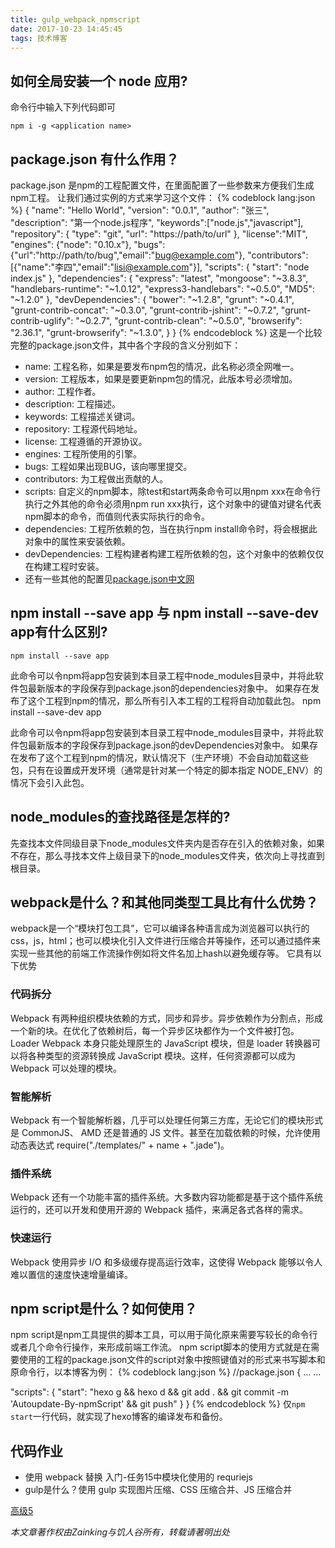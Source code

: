 ```yaml
---
title: gulp_webpack_npmscript
date: 2017-10-23 14:45:45
tags: 技术博客
---
```

## 如何全局安装一个 node 应用?
命令行中输入下列代码即可

    npm i -g <application name>

## package.json 有什么作用？
package.json 是npm的工程配置文件，在里面配置了一些参数来方便我们生成npm工程。
让我们通过实例的方式来学习这个文件：
{% codeblock lang:json %}
{
	"name": "Hello World",
	"version": "0.0.1",
	"author": "张三",
	"description": "第一个node.js程序",
	"keywords":["node.js","javascript"],
	"repository": {
		"type": "git",
		"url": "https://path/to/url"
	},
	"license":"MIT",
	"engines": {"node": "0.10.x"},
	"bugs":{"url":"http://path/to/bug","email":"bug@example.com"},
	"contributors":[{"name":"李四","email":"lisi@example.com"}],
	"scripts": {
		"start": "node index.js"
	},
	"dependencies": {
		"express": "latest",
		"mongoose": "~3.8.3",
		"handlebars-runtime": "~1.0.12",
		"express3-handlebars": "~0.5.0",
		"MD5": "~1.2.0"
	},
	"devDependencies": {
		"bower": "~1.2.8",
		"grunt": "~0.4.1",
		"grunt-contrib-concat": "~0.3.0",
		"grunt-contrib-jshint": "~0.7.2",
		"grunt-contrib-uglify": "~0.2.7",
		"grunt-contrib-clean": "~0.5.0",
		"browserify": "2.36.1",
		"grunt-browserify": "~1.3.0",
	}
}
{% endcodeblock %}
这是一个比较完整的package.json文件，其中各个字段的含义分别如下：
* name: 工程名称，如果是要发布npm包的情况，此名称必须全网唯一。
* version: 工程版本，如果是要更新npm包的情况，此版本号必须增加。
* author: 工程作者。
* description: 工程描述。
* keywords: 工程描述关键词。
* repository: 工程源代码地址。
* license: 工程遵循的开源协议。
* engines: 工程所使用的引擎。
* bugs: 工程如果出现BUG，该向哪里提交。
* contributors: 为工程做出贡献的人。
* scripts: 自定义的npm脚本，除test和start两条命令可以用npm xxx在命令行执行之外其他的命令必须用npm run xxx执行，这个对象中的键值对键名代表npm脚本的命令，而值则代表实际执行的命令。
* dependencies: 工程所依赖的包，当在执行npm install命令时，将会根据此对象中的属性来安装依赖。
* devDependencies: 工程构建者构建工程所依赖的包，这个对象中的依赖仅仅在构建工程时安装。
* 还有一些其他的配置见[package.json中文网](http://www.mujiang.info/translation/npmjs/files/package.json.html)

## npm install --save app 与 npm install --save-dev app有什么区别?
    npm install --save app

此命令可以令npm将app包安装到本目录工程中node_modules目录中，并将此软件包最新版本的字段保存到package.json的dependencies对象中。
如果存在发布了这个工程到npm的情况，那么所有引入本工程的工程将自动加载此包。
    npm install --save-dev app

此命令可以令npm将app包安装到本目录工程中node_modules目录中，并将此软件包最新版本的字段保存到package.json的devDependencies对象中。
如果存在发布了这个工程到npm的情况，默认情况下（生产环境）不会自动加载这些包，只有在设置成开发环境（通常是针对某一个特定的脚本指定 NODE_ENV）的情况下会引入此包。
## node_modules的查找路径是怎样的?
先查找本文件同级目录下node_modules文件夹内是否存在引入的依赖对象，如果不存在，那么寻找本文件上级目录下的node_modules文件夹，依次向上寻找直到根目录。
## webpack是什么？和其他同类型工具比有什么优势？
webpack是一个“模块打包工具”，它可以编译各种语言成为浏览器可以执行的css，js，html；也可以模块化引入文件进行压缩合并等操作，还可以通过插件来实现一些其他的前端工作流操作例如将文件名加上hash以避免缓存等。
它具有以下优势
### 代码拆分
Webpack 有两种组织模块依赖的方式，同步和异步。异步依赖作为分割点，形成一个新的块。在优化了依赖树后，每一个异步区块都作为一个文件被打包。
Loader
Webpack 本身只能处理原生的 JavaScript 模块，但是 loader 转换器可以将各种类型的资源转换成 JavaScript 模块。这样，任何资源都可以成为 Webpack 可以处理的模块。
### 智能解析
Webpack 有一个智能解析器，几乎可以处理任何第三方库，无论它们的模块形式是 CommonJS、 AMD 还是普通的 JS 文件。甚至在加载依赖的时候，允许使用动态表达式 require("./templates/" + name + ".jade")。
### 插件系统
Webpack 还有一个功能丰富的插件系统。大多数内容功能都是基于这个插件系统运行的，还可以开发和使用开源的 Webpack 插件，来满足各式各样的需求。
### 快速运行
Webpack 使用异步 I/O 和多级缓存提高运行效率，这使得 Webpack 能够以令人难以置信的速度快速增量编译。
## npm script是什么？如何使用？
npm script是npm工具提供的脚本工具，可以用于简化原来需要写较长的命令行或者几个命令行操作，来形成前端工作流。
npm script脚本的使用方式就是在需要使用的工程的package.json文件的script对象中按照键值对的形式来书写脚本和原命令行，以本博客为例：
{% codeblock lang:json %}
//package.json
{
  ... ...

  "scripts": {
    "start": "hexo g && hexo d && git add . && git commit -m 'Autoupdate-By-npmScript' && git push"
  }
}
{% endcodeblock %}
仅`npm start`一行代码，就实现了hexo博客的编译发布和备份。
## 代码作业
* 使用 webpack 替换 入门-任务15中模块化使用的 requriejs
* gulp是什么？使用 gulp 实现图片压缩、CSS 压缩合并、JS 压缩合并

[高级5](https://github.com/Zainking/demos/tree/master/%E9%AB%98%E7%BA%A75)

*本文章著作权由Zainking与饥人谷所有，转载请著明出处*
